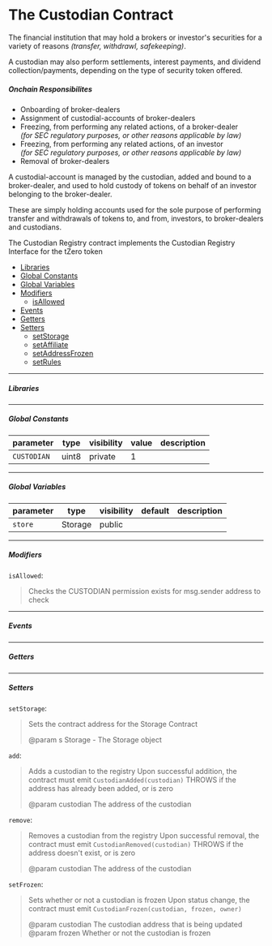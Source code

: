 
# The Custodian Contract

The financial institution that may hold a brokers or investor's securities for a variety of reasons
_(transfer, withdrawl, safekeeping)_.

A custodian may also perform settlements, interest payments, and dividend
collection/payments, depending on the type of security token offered.

##### Onchain Responsibilites

 - Onboarding of broker-dealers
 - Assignment of custodial-accounts of broker-dealers
 - Freezing, from performing any related actions, of a broker-dealer  
   _(for SEC regulatory purposes, or other reasons applicable by law)_
 - Freezing, from performing any related actions, of an investor  
   _(for SEC regulatory purposes, or other reasons applicable by law)_
 - Removal of broker-dealers


A custodial-account is managed by the custodian, added and bound to a broker-dealer, and used to hold custody of
tokens on behalf of an investor belonging to the broker-dealer.

These are simply holding accounts used for the sole purpose of performing transfer and withdrawals of tokens to, and
from, investors, to broker-dealers and custodians.

The Custodian Registry contract implements the Custodian Registry Interface for the tZero token

* [Libraries](#libraries)
* [Global Constants](#globalconstants)
* [Global Variables](#globalvariables)
* [Modifiers](#modifiers)
    * [isAllowed](#modifierisallowed)
* [Events](#events)
* [Getters](#getters)
* [Setters](#setters)
    * [setStorage](#setterssetstorage)
    * [setAffiliate](#setterssetaffiliate)
    * [setAddressFrozen](#setterssetaddressfrozen)
    * [setRules](#setterssetrules)


____

<a id="libraries"></a>
##### Libraries

____

<a id="globalconstants"></a>
##### Global Constants
parameter           | type    | visibility    | value           | description
------------------- | ------- | ------------- | --------------- | ----------------
`CUSTODIAN`         | uint8   | private       | 1               |

____

<a id="globalvariables"></a>
##### Global Variables
parameter           | type       | visibility    | default | description
------------------- | ---------- | ------------- | ------- | -----------------------
`store`             | Storage    | public        |         |
____

<a id="modifiers"></a>
##### Modifiers
<a id="modifierisallowed"></a>
`isAllowed`:
> Checks the CUSTODIAN permission exists for msg.sender
 address to check

____

<a id="events"></a>
##### Events

-----
<a id="getters"></a>
##### Getters

-----
<a id="setters"></a>
##### Setters

<a id="setterssetstorage"></a>
`setStorage`:
> Sets the contract address for the Storage Contract
>
> @param s Storage - The Storage object


<a id="settersadd"></a>
`add`:
>  Adds a custodian to the registry
>  Upon successful addition, the contract must emit `CustodianAdded(custodian)`
>  THROWS if the address has already been added, or is zero
>
>  @param custodian The address of the custodian


<a id="settersremove"></a>
`remove`:
>  Removes a custodian from the registry
>  Upon successful removal, the contract must emit `CustodianRemoved(custodian)`
>  THROWS if the address doesn't exist, or is zero
>
>  @param custodian The address of the custodian


<a id="setterssetfrozen"></a>
`setFrozen`:
>  Sets whether or not a custodian is frozen
>  Upon status change, the contract must emit `CustodianFrozen(custodian, frozen, owner)`
>
>  @param custodian The custodian address that is being updated
>  @param frozen Whether or not the custodian is frozen

